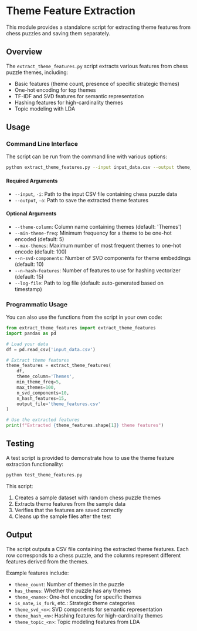 # Theme Feature Extraction

This module provides a standalone script for extracting theme features from chess puzzles and saving them separately.

## Overview

The `extract_theme_features.py` script extracts various features from chess puzzle themes, including:

- Basic features (theme count, presence of specific strategic themes)
- One-hot encoding for top themes
- TF-IDF and SVD features for semantic representation
- Hashing features for high-cardinality themes
- Topic modeling with LDA

## Usage

### Command Line Interface

The script can be run from the command line with various options:

```bash
python extract_theme_features.py --input input_data.csv --output theme_features.csv
```

#### Required Arguments

- `--input`, `-i`: Path to the input CSV file containing chess puzzle data
- `--output`, `-o`: Path to save the extracted theme features

#### Optional Arguments

- `--theme-column`: Column name containing themes (default: 'Themes')
- `--min-theme-freq`: Minimum frequency for a theme to be one-hot encoded (default: 5)
- `--max-themes`: Maximum number of most frequent themes to one-hot encode (default: 100)
- `--n-svd-components`: Number of SVD components for theme embeddings (default: 10)
- `--n-hash-features`: Number of features to use for hashing vectorizer (default: 15)
- `--log-file`: Path to log file (default: auto-generated based on timestamp)

### Programmatic Usage

You can also use the functions from the script in your own code:

```python
from extract_theme_features import extract_theme_features
import pandas as pd

# Load your data
df = pd.read_csv('input_data.csv')

# Extract theme features
theme_features = extract_theme_features(
    df,
    theme_column='Themes',
    min_theme_freq=5,
    max_themes=100,
    n_svd_components=10,
    n_hash_features=15,
    output_file='theme_features.csv'
)

# Use the extracted features
print(f"Extracted {theme_features.shape[1]} theme features")
```

## Testing

A test script is provided to demonstrate how to use the theme feature extraction functionality:

```bash
python test_theme_features.py
```

This script:
1. Creates a sample dataset with random chess puzzle themes
2. Extracts theme features from the sample data
3. Verifies that the features are saved correctly
4. Cleans up the sample files after the test

## Output

The script outputs a CSV file containing the extracted theme features. Each row corresponds to a chess puzzle, and the columns represent different features derived from the themes.

Example features include:
- `theme_count`: Number of themes in the puzzle
- `has_themes`: Whether the puzzle has any themes
- `theme_<name>`: One-hot encoding for specific themes
- `is_mate`, `is_fork`, etc.: Strategic theme categories
- `theme_svd_<n>`: SVD components for semantic representation
- `theme_hash_<n>`: Hashing features for high-cardinality themes
- `theme_topic_<n>`: Topic modeling features from LDA